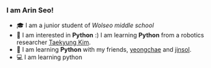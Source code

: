 ### I am Arin Seo!

- 🎓 I am a junior student of _Wolseo middle school_
- 🤔 I am interested in __Python__ :) I am learning __Python__ from a robotics researcher [Taekyung Kim](https://github.com/ktk1501).
- 👯 I am learning __Python__ with my friends, [yeongchae](https://github.com/estelle0923) and  [jinsol](https://github.com/luna0902).
- 💻 I am learning python
